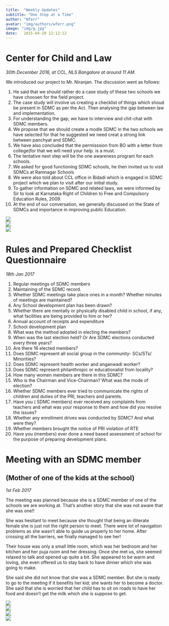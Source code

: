 ```yaml
---
title:  "Weekly Updates"
subtitle: "One Step at a Time"
author: "Wferr"
avatar: "img/authors/wferr.png"
image: "img/g.jpg"
date:   2015-04-20 12:12:12
---
```


# Center for Child and Law

_30th December 2016, at CCL, NLS Bangalore at around 11 AM._

We introduced our project to Mr. Niranjan. The discussion went as follows:

1. He said that we should rather do a case study of these two schools we have choosen for the field project.
2. The case study will involve us creating a checklist of things which shoud be present in SDMC as per the Act.
Then analysing the gap between law and implementation.
3. For understanding the gap, we have to interview and chit-chat with SDMC members.
4. We propose that we should create a modle SDMC in the two schools we have selected for that he suggested we need
creat a strong link between panchyat and SDMC.
5. We have also concluded that the permisssion from BO with a letter from college(for that we will need your  help. is
a must.
6. The tentative next step will be the one awareness program for each schools.
7. We asked for good functioning SDMC schools, he then invited us to visit SDMCs at Ramnagar Schools
8. We were also told about CCL office in Bidadi which is engaged in SDMC project which we plan to visit after our initial study.
9. To gather information on SDMC and related laws, we were informed by Sir to look at Karnataka Right of Children to Free and Compulsory Education Rules, 2009.
10. At the end of our conversation, we generally discussed on the State of SDMCs and importance in improving public Education.

<img src='img/weekly_1.jpg'>
<br>
<img src='img/weekly_2.jpg'>
<br>
<img src='img/weekly_3.jpg'>

# Rules and Prepared Checklist Questionnaire

_18th Jan 2017_

1. Regular meetings of SDMC members
2. Maintaining of the SDMC record.
3. Whether SDMC meetings take place ones in a month?  Whether minutes of meetings are maintained?
4. Any School development plan has been drawn?
5. Whether there are mentally or physically disabled child in school, if any, what facilities are being provided to him or her?
6. Annual account of receipts and expenditure
7. School development plan
8. What was the method adopted in electing the members?
9. When was the last election held? Or Are SDMC elections conducted every three years?
10. Are there 16 elected members?
11. Does SDMC represent all social group in the community- SCs/STs/ Minorities?
12. Does SDMC represent health worker and anganwadi worker?
13. Does SDMC represent philanthropic or educationalist from locality?
14. How many women members are there in this SDMC?
15. Who is the Chairman and Vice-Chairman? What was the mode of election?
16. Whether SDMC members ever tried to communicate the rights of children and duties of the PRI, teachers and parents.
17. Have you ( SDMC members) ever received any complaints from teachers and what was your response to them and how did you resolve the issues?
18. Whether any enrollment drives was conducted by SDMC? And what were they?
19. Whether members brought the notice of PRI violation of RTE
20. Have you (members) ever done a  need based assessment of school for the purpose of preparing development plans.

# Meeting with an SDMC member

## (Mother of one of the kids at the school)

_1st Feb 2017_

The meeting was planned because she is a SDMC member of one of the schools we are working at. That’s another story that she was not aware that she was one!!

She was hesitant to meet because she thought that being an illiterate female she is just not the right person to meet. There were lot of navigation problems as she wasn’t able to guide us properly to her home. After crossing all the barriers, we finally managed to see her!

Their house was only a small little room, which was her bedroom and her kitchen and her puja room and her dressing. Once she met us, she seemed relaxed to talk and opened up quite a bit. She appeared to be warm and loving, she even offered us to stay back to have dinner which she was going to make.

She said she did not know that she was a SDMC member. But she is ready to go to the meeting if it benefits her kid; she wants her to become a doctor. She said that she is worried that her child has to sit on roads to have her food and doesn’t get the milk which she is suppose to get.

<img src='img/weekly_4.jpg'>
<br>
<img src='img/weekly_5.jpg'>
<br>
<img src='img/weekly_6.jpg'>
<br>
<img src='img/weekly_7.jpg'>
